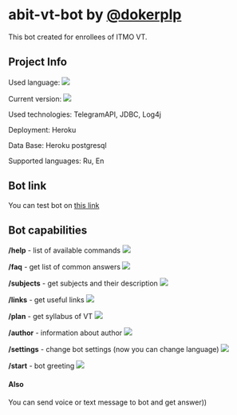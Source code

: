 # abit-vt-bot by [@dokerplp](https://github.com/dokerplp)

This bot created for enrollees of ITMO VT.

## Project Info

Used language: ![](https://img.shields.io/github/languages/top/dokerplp/abit-vt-bot?color=gree&style=flat-square)

Current version: ![](https://img.shields.io/badge/version-0.1.1-brightgreen)

Used technologies: TelegramAPI, JDBC, Log4j

Deployment: Heroku

Data Base: Heroku postgresql

Supported languages: Ru, En

## Bot link

You can test bot on [this link](https://t.me/abit_vt_bot)

## Bot capabilities

**/help** - list of available commands ![](https://img.shields.io/badge/progress-DONE-brightgreen)

**/faq** - get list of common answers ![](https://img.shields.io/badge/progress-NOT%20DONE-red)

**/subjects** - get subjects and their description ![](https://img.shields.io/badge/progress-NOT%20DONE-red)

**/links** - get useful links ![](https://img.shields.io/badge/progress-IN%20PROCESS-yellow)

**/plan** - get syllabus of VT ![](https://img.shields.io/badge/progress-DONE-brightgreen)

**/author** - information about author ![](https://img.shields.io/badge/progress-DONE-brightgreen)

**/settings** - change bot settings (now you can change language) ![](https://img.shields.io/badge/progress-DONE-brightgreen)

**/start** - bot greeting ![](https://img.shields.io/badge/progress-DONE-brightgreen)

#### Also 

You can send voice or text message to bot and get answer))
